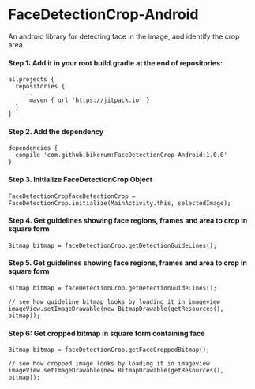 # FaceDetectionCrop-Android
An android library for detecting face in the image, and identify the crop area.

#### Step 1: Add it in your root build.gradle at the end of repositories:
```
allprojects {
  repositories {
    ...
	  maven { url 'https://jitpack.io' }
  }
}
```
  
#### Step 2. Add the dependency
```
dependencies {
  compile 'com.github.bikcrum:FaceDetectionCrop-Android:1.0.0'
}
```

#### Step 3. Initialize FaceDetectionCrop Object
```
FaceDetectionCropfaceDetectionCrop = FaceDetectionCrop.initialize(MainActivity.this, selectedImage);
```

#### Step 4. Get guidelines showing face regions, frames and area to crop in square form
```
Bitmap bitmap = faceDetectionCrop.getDetectionGuideLines();
```

#### Step 5. Get guidelines showing face regions, frames and area to crop in square form
```
Bitmap bitmap = faceDetectionCrop.getDetectionGuideLines();

// see how guideline bitmap looks by loading it in imageview
imageView.setImageDrawable(new BitmapDrawable(getResources(), bitmap));
```
#### Step 6: Get cropped bitmap in square form containing face
```
Bitmap bitmap = faceDetectionCrop.getFaceCroppedBitmap();

// see how cropped image looks by loading it in imageview
imageView.setImageDrawable(new BitmapDrawable(getResources(), bitmap));
```


